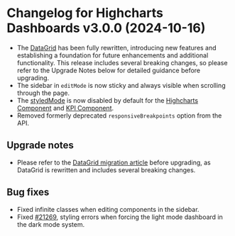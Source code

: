 # Changelog for Highcharts Dashboards v3.0.0 (2024-10-16)

- The [DataGrid](https://www.highcharts.com/docs/datagrid/general) has been fully rewritten, introducing new features and establishing a foundation for future enhancements and additional functionality. This release includes several breaking changes, so please refer to the Upgrade Notes below for detailed guidance before upgrading.
- The sidebar in `editMode` is now sticky and always visible when scrolling through the page.
- The [styledMode](https://api.highcharts.com/dashboards/chart.styledMode) is now disabled by default for the [Highcharts Component](https://www.highcharts.com/docs/dashboards/highcharts-component) and [KPI Component](https://www.highcharts.com/docs/dashboards/kpi-component).
- Removed formerly deprecated `responsiveBreakpoints` option from the API.

## Upgrade notes

- Please refer to the [DataGrid migration article](https://www.highcharts.com/docs/datagrid/datagrid-v2-migration) before upgrading, as DataGrid is rewritten and includes several breaking changes.

## Bug fixes

- Fixed infinite classes when editing components in the sidebar.
- Fixed [#21269](https://github.com/highcharts/highcharts/issues/21269), styling errors when forcing the light mode dashboard in the dark mode system.
